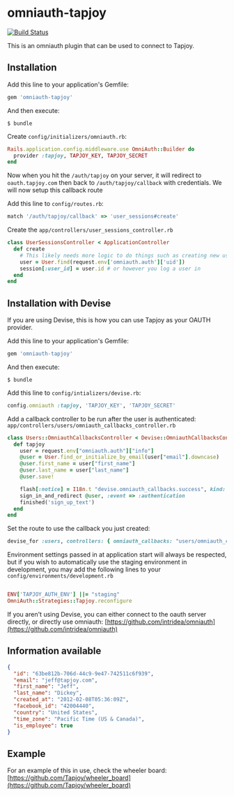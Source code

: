 # omniauth-tapjoy
[![Build
Status](https://secure.travis-ci.org/Tapjoy/omniauth-tapjoy.png)](http://travis-ci.org/Tapjoy/omniauth-tapjoy)

This is an omniauth plugin that can be used to connect to Tapjoy.

## Installation

Add this line to your application's Gemfile:

```ruby
gem 'omniauth-tapjoy'
```

And then execute:

    $ bundle

Create `config/initializers/omniauth.rb`:

```ruby
Rails.application.config.middleware.use OmniAuth::Builder do
  provider :tapjoy, TAPJOY_KEY, TAPJOY_SECRET
end
```

Now when you hit the `/auth/tapjoy` on your server, it will redirect to `oauth.tapjoy.com` then back to `/auth/tapjoy/callback` with credentials.
We will now setup this callback route

Add this line to `config/routes.rb`:

```ruby
match '/auth/tapjoy/callback' => 'user_sessions#create'
```

Create the `app/controllers/user_sessions_controller.rb`

```ruby
class UserSessionsController < ApplicationController
  def create
    # This likely needs more logic to do things such as creating new users
    user = User.find(request.env['omniauth.auth']['uid'])
    session[:user_id] = user.id # or however you log a user in
  end
end
```

## Installation with Devise

If you are using Devise, this is how you can use Tapjoy as your OAUTH provider.

Add this line to your application's Gemfile:

```ruby
gem 'omniauth-tapjoy'
```

And then execute:

    $ bundle


Add this line to `config/intializers/devise.rb`:

```ruby
config.omniauth :tapjoy, 'TAPJOY_KEY', 'TAPJOY_SECRET'
```

Add a callback controller to be run after the user is authenticated: `app/controllers/users/omniauth_callbacks_controller.rb`

```ruby
class Users::OmniauthCallbacksController < Devise::OmniauthCallbacksController
  def tapjoy
    user = request.env["omniauth.auth"]["info"]
    @user = User.find_or_initialize_by_email(user["email"].downcase)
    @user.first_name = user["first_name"]
    @user.last_name = user["last_name"]
    @user.save!

    flash[:notice] = I18n.t "devise.omniauth_callbacks.success", kind: "Tapjoy"
    sign_in_and_redirect @user, :event => :authentication
    finished('sign_up_text')
  end
end
```

Set the route to use the callback you just created:

```ruby
devise_for :users, controllers: { omniauth_callbacks: "users/omniauth_callbacks" }
```

Environment settings passed in at application start will always be respected, but if you wish to automatically use the staging environment in development, you may add the following lines to your `config/environments/development.rb`

```ruby

ENV['TAPJOY_AUTH_ENV'] ||= "staging"
OmniAuth::Strategies::Tapjoy.reconfigure

```

If you aren't using Devise, you can either connect to the oauth server directly,
or directly use omniauth: [https://github.com/intridea/omniauth](https://github.com/intridea/omniauth)

## Information available

```json
{
  "id": "63be812b-706d-44c9-9e47-742511c6f939",
  "email": "jeff@tapjoy.com",
  "first_name": "Jeff",
  "last_name": "Dickey",
  "created_at": "2012-02-08T05:36:09Z",
  "facebook_id": "42004440",
  "country": "United States",
  "time_zone": "Pacific Time (US & Canada)",
  "is_employee": true
}
```

## Example

For an example of this in use, check the wheeler board: [https://github.com/Tapjoy/wheeler_board](https://github.com/Tapjoy/wheeler_board)
